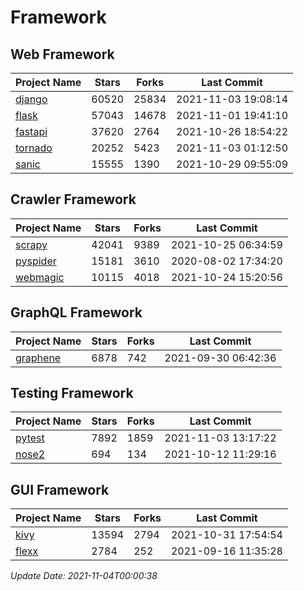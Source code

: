 # Framework

## Web Framework
| Project Name | Stars | Forks | Last Commit |
| ------------ | ----- | ----- | ----------- |
| [django](https://github.com/django/django) | 60520 | 25834 | 2021-11-03 19:08:14 |
| [flask](https://github.com/pallets/flask) | 57043 | 14678 | 2021-11-01 19:41:10 |
| [fastapi](https://github.com/tiangolo/fastapi) | 37620 | 2764 | 2021-10-26 18:54:22 |
| [tornado](https://github.com/tornadoweb/tornado) | 20252 | 5423 | 2021-11-03 01:12:50 |
| [sanic](https://github.com/sanic-org/sanic) | 15555 | 1390 | 2021-10-29 09:55:09 |

## Crawler Framework
| Project Name | Stars | Forks | Last Commit |
| ------------ | ----- | ----- | ----------- |
| [scrapy](https://github.com/scrapy/scrapy) | 42041 | 9389 | 2021-10-25 06:34:59 |
| [pyspider](https://github.com/binux/pyspider) | 15181 | 3610 | 2020-08-02 17:34:20 |
| [webmagic](https://github.com/code4craft/webmagic) | 10115 | 4018 | 2021-10-24 15:20:56 |

## GraphQL Framework
| Project Name | Stars | Forks | Last Commit |
| ------------ | ----- | ----- | ----------- |
| [graphene](https://github.com/graphql-python/graphene) | 6878 | 742 | 2021-09-30 06:42:36 |

## Testing Framework
| Project Name | Stars | Forks | Last Commit |
| ------------ | ----- | ----- | ----------- |
| [pytest](https://github.com/pytest-dev/pytest) | 7892 | 1859 | 2021-11-03 13:17:22 |
| [nose2](https://github.com/nose-devs/nose2) | 694 | 134 | 2021-10-12 11:29:16 |

## GUI Framework
| Project Name | Stars | Forks | Last Commit |
| ------------ | ----- | ----- | ----------- |
| [kivy](https://github.com/kivy/kivy) | 13594 | 2794 | 2021-10-31 17:54:54 |
| [flexx](https://github.com/flexxui/flexx) | 2784 | 252 | 2021-09-16 11:35:28 |

*Update Date: 2021-11-04T00:00:38*